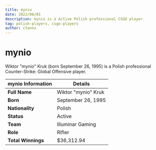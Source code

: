 ```yaml
---
title: mynio
date: 2022/06/01
description: mynio is a Active Polish professional CSGO player.
tag: polish-players, csgo-players
author: ctanxx
---
```


# mynio

Wiktor "mynio" Kruk (born September 26, 1995) is a Polish professional Counter-Strike: Global Offensive player.

| **mynio Information** | **Details**         |
| --------------------- | ------------------- |
| **Full Name**         | Wiktor "mynio" Kruk |
| **Born**              | September 26, 1995  |
| **Nationality**       | Polish              |
| **Status**            | Active              |
| **Team**              | Illuminar Gaming    |
| **Role**              | Rifler	          |
| **Total Winnings**    | $36,312.94		  |   
